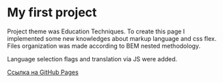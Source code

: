 # My first project

Project theme was Education Techniques. To create this page I implemented some new knowledges about markup language and css flex. Files organization was made according to BEM nested methodology.

Language selection flags and translation via JS were added.

[Сcылка на GitHub Pages](https://iluxmas.github.io/how-to-learn/index.html)
